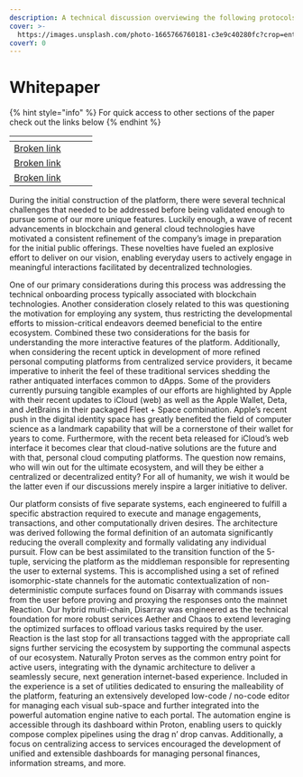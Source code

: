 ```yaml
---
description: A technical discussion overviewing the following protocols
cover: >-
  https://images.unsplash.com/photo-1665766760181-c3e9c40280fc?crop=entropy&cs=tinysrgb&fm=jpg&ixid=MnwxOTcwMjR8MHwxfHJhbmRvbXx8fHx8fHx8fDE2NjcxOTIxMzI&ixlib=rb-4.0.3&q=80
coverY: 0
---
```


# Whitepaper

{% hint style="info" %}
For quick access to other sections of the paper check out the links below
{% endhint %}

<table data-view="cards"><thead><tr><th data-type="content-ref"></th><th data-hidden></th><th data-hidden></th><th data-hidden></th></tr></thead><tbody><tr><td><a href="broken-reference">Broken link</a></td><td></td><td></td><td></td></tr><tr><td><a href="broken-reference">Broken link</a></td><td></td><td></td><td></td></tr><tr><td><a href="broken-reference">Broken link</a></td><td></td><td></td><td></td></tr></tbody></table>

During the initial construction of the platform, there were several technical challenges that needed to be addressed before being validated enough to pursue some of our more unique features. Luckily enough, a wave of recent advancements in blockchain and general cloud technologies have motivated a consistent refinement of the company’s image in preparation for the initial public offerings. These novelties have fueled an explosive effort to deliver on our vision, enabling everyday users to actively engage in meaningful interactions facilitated by decentralized technologies.

One of our primary considerations during this process was addressing the technical onboarding process typically associated with blockchain technologies. Another consideration closely related to this was questioning the motivation for employing any system, thus restricting the developmental efforts to mission-critical endeavors deemed beneficial to the entire ecosystem. Combined these two considerations for the basis for understanding the more interactive features of the platform. Additionally, when considering the recent uptick in development of more refined personal computing platforms from centralized service providers, it became imperative to inherit the feel of these traditional services shedding the rather antiquated interfaces common to dApps. Some of the providers currently pursuing tangible examples of our efforts are highlighted by Apple with their recent updates to iCloud (web) as well as the Apple Wallet, Deta, and JetBrains in their packaged Fleet + Space combination. Apple’s recent push in the digital identity space has greatly benefited the field of computer science as a landmark capability that will be a cornerstone of their wallet for years to come. Furthermore, with the recent beta released for iCloud’s web interface it becomes clear that cloud-native solutions are the future and with that, personal cloud computing platforms. The question now remains, who will win out for the ultimate ecosystem, and will they be either a centralized or decentralized entity? For all of humanity, we wish it would be the latter even if our discussions merely inspire a larger initiative to deliver.

Our platform consists of five separate systems, each engineered to fulfill a specific abstraction required to execute and manage engagements, transactions, and other computationally driven desires. The architecture was derived following the formal definition of an automata significantly reducing the overall complexity and formally validating any individual pursuit. Flow can be best assimilated to the transition function of the 5-tuple, servicing the platform as the middleman responsible for representing the user to external systems. This is accomplished using a set of refined isomorphic-state channels for the automatic contextualization of non-deterministic compute surfaces found on Disarray with commands issues from the user before proving and proxying the responses onto the mainnet Reaction. Our hybrid multi-chain, Disarray was engineered as the technical foundation for more robust services Aether and Chaos to extend leveraging the optimized surfaces to offload various tasks required by the user. Reaction is the last stop for all transactions tagged with the appropriate call signs further servicing the ecosystem by supporting the communal aspects of our ecosystem. Naturally Proton serves as the common entry point for active users, integrating with the dynamic architecture to deliver a seamlessly secure, next generation internet-based experience. Included in the experience is a set of utilities dedicated to ensuring the malleability of the platform, featuring an extensively developed low-code / no-code editor for managing each visual sub-space and further integrated into the powerful automation engine native to each portal. The automation engine is accessible through its dashboard within Proton, enabling users to quickly compose complex pipelines using the drag n’ drop canvas. Additionally, a focus on centralizing access to services encouraged the development of unified and extensible dashboards for managing personal finances, information streams, and more.
